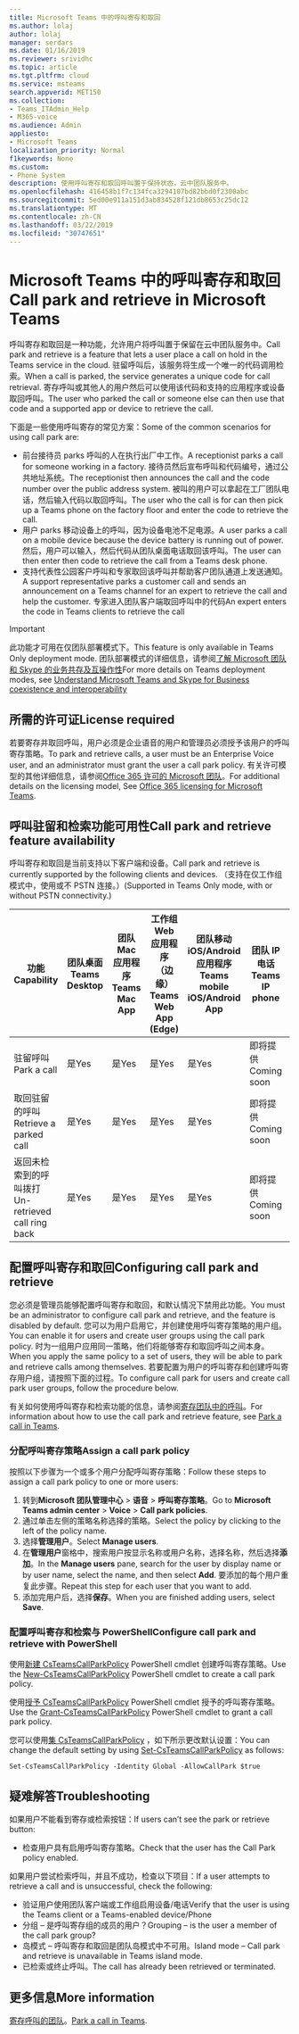 ```yaml
---
title: Microsoft Teams 中的呼叫寄存和取回
ms.author: lolaj
author: lolaj
manager: serdars
ms.date: 01/16/2019
ms.reviewer: srividhc
ms.topic: article
ms.tgt.pltfrm: cloud
ms.service: msteams
search.appverid: MET150
ms.collection:
- Teams_ITAdmin_Help
- M365-voice
ms.audience: Admin
appliesto:
- Microsoft Teams
localization_priority: Normal
f1keywords: None
ms.custom:
- Phone System
description: 使用呼叫寄存和取回呼叫置于保持状态，云中团队服务中。
ms.openlocfilehash: 416458b1f7c134fca3294107bd82bbd0f2300abc
ms.sourcegitcommit: 5ed00e911a151d3ab834528f121db8653c25dc12
ms.translationtype: MT
ms.contentlocale: zh-CN
ms.lasthandoff: 03/22/2019
ms.locfileid: "30747651"
---
```

# <a name="call-park-and-retrieve-in-microsoft-teams"></a><span data-ttu-id="f7fd9-103">Microsoft Teams 中的呼叫寄存和取回</span><span class="sxs-lookup"><span data-stu-id="f7fd9-103">Call park and retrieve in Microsoft Teams</span></span>

<span data-ttu-id="f7fd9-104">呼叫寄存和取回是一种功能，允许用户将呼叫置于保留在云中团队服务中。</span><span class="sxs-lookup"><span data-stu-id="f7fd9-104">Call park and retrieve is a feature that lets a user place a call on hold in the Teams service in the cloud.</span></span> <span data-ttu-id="f7fd9-105">驻留呼叫后，该服务将生成一个唯一的代码调用检索。</span><span class="sxs-lookup"><span data-stu-id="f7fd9-105">When a call is parked, the service generates a unique code for call retrieval.</span></span> <span data-ttu-id="f7fd9-106">寄存呼叫或其他人的用户然后可以使用该代码和支持的应用程序或设备取回呼叫。</span><span class="sxs-lookup"><span data-stu-id="f7fd9-106">The user who parked the call or someone else can then use that code and a supported app or device to retrieve the call.</span></span> 

<span data-ttu-id="f7fd9-107">下面是一些使用呼叫寄存的常见方案：</span><span class="sxs-lookup"><span data-stu-id="f7fd9-107">Some of the common scenarios for using call park are:</span></span> 

- <span data-ttu-id="f7fd9-108">前台接待员 parks 呼叫的人在执行出厂中工作。</span><span class="sxs-lookup"><span data-stu-id="f7fd9-108">A receptionist parks a call for someone working in a factory.</span></span> <span data-ttu-id="f7fd9-109">接待员然后宣布呼叫和代码编号，通过公共地址系统。</span><span class="sxs-lookup"><span data-stu-id="f7fd9-109">The receptionist then announces the call and the code number over the public address system.</span></span> <span data-ttu-id="f7fd9-110">被叫的用户可以拿起在工厂团队电话，然后输入代码以取回呼叫。</span><span class="sxs-lookup"><span data-stu-id="f7fd9-110">The user who the call is for can then pick up a Teams phone on the factory floor and enter the code to retrieve the call.</span></span>
- <span data-ttu-id="f7fd9-111">用户 parks 移动设备上的呼叫，因为设备电池不足电源。</span><span class="sxs-lookup"><span data-stu-id="f7fd9-111">A user parks a call on a mobile device because the device battery is running out of power.</span></span> <span data-ttu-id="f7fd9-112">然后，用户可以输入，然后代码从团队桌面电话取回该呼叫。</span><span class="sxs-lookup"><span data-stu-id="f7fd9-112">The user can then enter then code to retrieve the call from a Teams desk phone.</span></span>
- <span data-ttu-id="f7fd9-113">支持代表性公园客户呼叫和专家取回该呼叫并帮助客户团队通道上发送通知。</span><span class="sxs-lookup"><span data-stu-id="f7fd9-113">A support representative parks a customer call and sends an announcement on a Teams channel for an expert to retrieve the call and help the customer.</span></span> <span data-ttu-id="f7fd9-114">专家进入团队客户端取回呼叫中的代码</span><span class="sxs-lookup"><span data-stu-id="f7fd9-114">An expert enters the code in Teams clients to retrieve the call</span></span>

> [!IMPORTANT]
> <span data-ttu-id="f7fd9-115">此功能才可用在仅团队部署模式下。</span><span class="sxs-lookup"><span data-stu-id="f7fd9-115">This feature is only available in Teams Only deployment mode.</span></span> <span data-ttu-id="f7fd9-116">团队部署模式的详细信息，请参阅[了解 Microsoft 团队和 Skype 的业务共存及互操作性](teams-and-skypeforbusiness-coexistence-and-interoperability.md)</span><span class="sxs-lookup"><span data-stu-id="f7fd9-116">For more details on Teams deployment modes, see [Understand Microsoft Teams and Skype for Business coexistence and interoperability](teams-and-skypeforbusiness-coexistence-and-interoperability.md)</span></span>

## <a name="license-required"></a><span data-ttu-id="f7fd9-117">所需的许可证</span><span class="sxs-lookup"><span data-stu-id="f7fd9-117">License required</span></span>

<span data-ttu-id="f7fd9-118">若要寄存并取回呼叫，用户必须是企业语音的用户和管理员必须授予该用户的呼叫寄存策略。</span><span class="sxs-lookup"><span data-stu-id="f7fd9-118">To park and retrieve calls, a user must be an Enterprise Voice user, and an administrator must grant the user a call park policy.</span></span> <span data-ttu-id="f7fd9-119">有关许可模型的其他详细信息，请参阅[Office 365 许可的 Microsoft 团队](office-365-licensing.md)。</span><span class="sxs-lookup"><span data-stu-id="f7fd9-119">For additional details on the licensing model, See [Office 365 licensing for Microsoft Teams](office-365-licensing.md).</span></span>

## <a name="call-park-and-retrieve-feature-availability"></a><span data-ttu-id="f7fd9-120">呼叫驻留和检索功能可用性</span><span class="sxs-lookup"><span data-stu-id="f7fd9-120">Call park and retrieve feature availability</span></span>

<span data-ttu-id="f7fd9-121">呼叫寄存和取回是当前支持以下客户端和设备。</span><span class="sxs-lookup"><span data-stu-id="f7fd9-121">Call park and retrieve is currently supported by the following clients and devices.</span></span> <span data-ttu-id="f7fd9-122">（支持在仅工作组模式中，使用或不 PSTN 连接。）</span><span class="sxs-lookup"><span data-stu-id="f7fd9-122">(Supported in Teams Only mode, with or without PSTN connectivity.)</span></span>

| <span data-ttu-id="f7fd9-123">功能</span><span class="sxs-lookup"><span data-stu-id="f7fd9-123">Capability</span></span> | <span data-ttu-id="f7fd9-124">团队桌面</span><span class="sxs-lookup"><span data-stu-id="f7fd9-124">Teams Desktop</span></span> | <span data-ttu-id="f7fd9-125">团队 Mac 应用程序</span><span class="sxs-lookup"><span data-stu-id="f7fd9-125">Teams Mac App</span></span> | <span data-ttu-id="f7fd9-126">工作组 Web 应用程序 （边缘）</span><span class="sxs-lookup"><span data-stu-id="f7fd9-126">Teams Web App (Edge)</span></span> |<span data-ttu-id="f7fd9-127">团队移动 iOS/Android 应用程序</span><span class="sxs-lookup"><span data-stu-id="f7fd9-127">Teams mobile iOS/Android App</span></span> | <span data-ttu-id="f7fd9-128">团队 IP 电话</span><span class="sxs-lookup"><span data-stu-id="f7fd9-128">Teams IP phone</span></span> | <span data-ttu-id="f7fd9-129">Skype 业务 IP 电话</span><span class="sxs-lookup"><span data-stu-id="f7fd9-129">Skype for Business IP phone</span></span> |
|------------|---------------|---------------|----------------------|-----------------------------|----------------|-----------------------------|
| <span data-ttu-id="f7fd9-130">驻留呼叫</span><span class="sxs-lookup"><span data-stu-id="f7fd9-130">Park a call</span></span> | <span data-ttu-id="f7fd9-131">是</span><span class="sxs-lookup"><span data-stu-id="f7fd9-131">Yes</span></span> | <span data-ttu-id="f7fd9-132">是</span><span class="sxs-lookup"><span data-stu-id="f7fd9-132">Yes</span></span> | <span data-ttu-id="f7fd9-133">是</span><span class="sxs-lookup"><span data-stu-id="f7fd9-133">Yes</span></span> | <span data-ttu-id="f7fd9-134">是</span><span class="sxs-lookup"><span data-stu-id="f7fd9-134">Yes</span></span> | <span data-ttu-id="f7fd9-135">即将提供</span><span class="sxs-lookup"><span data-stu-id="f7fd9-135">Coming soon</span></span>| <span data-ttu-id="f7fd9-136">否</span><span class="sxs-lookup"><span data-stu-id="f7fd9-136">No</span></span> |
| <span data-ttu-id="f7fd9-137">取回驻留的呼叫</span><span class="sxs-lookup"><span data-stu-id="f7fd9-137">Retrieve a parked call</span></span> | <span data-ttu-id="f7fd9-138">是</span><span class="sxs-lookup"><span data-stu-id="f7fd9-138">Yes</span></span> | <span data-ttu-id="f7fd9-139">是</span><span class="sxs-lookup"><span data-stu-id="f7fd9-139">Yes</span></span> | <span data-ttu-id="f7fd9-140">是</span><span class="sxs-lookup"><span data-stu-id="f7fd9-140">Yes</span></span> | <span data-ttu-id="f7fd9-141">是</span><span class="sxs-lookup"><span data-stu-id="f7fd9-141">Yes</span></span> | <span data-ttu-id="f7fd9-142">即将提供</span><span class="sxs-lookup"><span data-stu-id="f7fd9-142">Coming soon</span></span>| <span data-ttu-id="f7fd9-143">否</span><span class="sxs-lookup"><span data-stu-id="f7fd9-143">No</span></span> |
| <span data-ttu-id="f7fd9-144">返回未检索到的呼叫拨打</span><span class="sxs-lookup"><span data-stu-id="f7fd9-144">Un-retrieved call ring back</span></span> | <span data-ttu-id="f7fd9-145">是</span><span class="sxs-lookup"><span data-stu-id="f7fd9-145">Yes</span></span> | <span data-ttu-id="f7fd9-146">是</span><span class="sxs-lookup"><span data-stu-id="f7fd9-146">Yes</span></span> | <span data-ttu-id="f7fd9-147">是</span><span class="sxs-lookup"><span data-stu-id="f7fd9-147">Yes</span></span> | <span data-ttu-id="f7fd9-148">是</span><span class="sxs-lookup"><span data-stu-id="f7fd9-148">Yes</span></span> | <span data-ttu-id="f7fd9-149">即将提供</span><span class="sxs-lookup"><span data-stu-id="f7fd9-149">Coming soon</span></span>| <span data-ttu-id="f7fd9-150">否</span><span class="sxs-lookup"><span data-stu-id="f7fd9-150">No</span></span> |

## <a name="configuring-call-park-and-retrieve"></a><span data-ttu-id="f7fd9-151">配置呼叫寄存和取回</span><span class="sxs-lookup"><span data-stu-id="f7fd9-151">Configuring call park and retrieve</span></span>

<span data-ttu-id="f7fd9-152">您必须是管理员能够配置呼叫寄存和取回，和默认情况下禁用此功能。</span><span class="sxs-lookup"><span data-stu-id="f7fd9-152">You must be an administrator to configure call park and retrieve, and the feature is disabled by default.</span></span> <span data-ttu-id="f7fd9-153">您可以为用户启用它，并创建使用呼叫寄存策略的用户组。</span><span class="sxs-lookup"><span data-stu-id="f7fd9-153">You can enable it for users and create user groups using the call park policy.</span></span> <span data-ttu-id="f7fd9-154">时为一组用户应用同一策略，他们将能够寄存和取回呼叫之间本身。</span><span class="sxs-lookup"><span data-stu-id="f7fd9-154">When you apply the same policy to a set of users, they will be able to park and retrieve calls among themselves.</span></span> <span data-ttu-id="f7fd9-155">若要配置为用户的呼叫寄存和创建呼叫寄存用户组，请按照下面的过程。</span><span class="sxs-lookup"><span data-stu-id="f7fd9-155">To configure call park for users and create call park user groups, follow the procedure below.</span></span>

<span data-ttu-id="f7fd9-156">有关如何使用呼叫寄存和检索功能的信息，请参阅[寄存团队中的呼叫](https://support.office.com/article/park-a-call-in-teams-8538c063-d676-4e9a-8045-fc3b7299bb2f)。</span><span class="sxs-lookup"><span data-stu-id="f7fd9-156">For information about how to use the call park and retrieve feature, see [Park a call in Teams](https://support.office.com/article/park-a-call-in-teams-8538c063-d676-4e9a-8045-fc3b7299bb2f).</span></span>

### <a name="assign-a-call-park-policy"></a><span data-ttu-id="f7fd9-157">分配呼叫寄存策略</span><span class="sxs-lookup"><span data-stu-id="f7fd9-157">Assign a call park policy</span></span>

<span data-ttu-id="f7fd9-158">按照以下步骤为一个或多个用户分配呼叫寄存策略：</span><span class="sxs-lookup"><span data-stu-id="f7fd9-158">Follow these steps to assign a call park policy to one or more users:</span></span>

1. <span data-ttu-id="f7fd9-159">转到**Microsoft 团队管理中心** > **语音** > **呼叫寄存策略**。</span><span class="sxs-lookup"><span data-stu-id="f7fd9-159">Go to **Microsoft Teams admin center** > **Voice** > **Call park policies**.</span></span>
2. <span data-ttu-id="f7fd9-160">通过单击左侧的策略名称选择的策略。</span><span class="sxs-lookup"><span data-stu-id="f7fd9-160">Select the policy by clicking to the left of the policy name.</span></span>
3. <span data-ttu-id="f7fd9-161">选择**管理用户**。</span><span class="sxs-lookup"><span data-stu-id="f7fd9-161">Select **Manage users**.</span></span>
4. <span data-ttu-id="f7fd9-162">在**管理用户**窗格中，搜索用户按显示名称或用户名称，选择名称，然后选择**添加**。</span><span class="sxs-lookup"><span data-stu-id="f7fd9-162">In the **Manage users** pane, search for the user by display name or by user name, select the name, and then select **Add**.</span></span> <span data-ttu-id="f7fd9-163">要添加的每个用户重复此步骤。</span><span class="sxs-lookup"><span data-stu-id="f7fd9-163">Repeat this step for each user that you want to add.</span></span>
5. <span data-ttu-id="f7fd9-164">添加完用户后，选择**保存**。</span><span class="sxs-lookup"><span data-stu-id="f7fd9-164">When you are finished adding users, select **Save**.</span></span>
 
### <a name="configure-call-park-and-retrieve-with-powershell"></a><span data-ttu-id="f7fd9-165">配置呼叫寄存和检索与 PowerShell</span><span class="sxs-lookup"><span data-stu-id="f7fd9-165">Configure call park and retrieve with PowerShell</span></span>

<span data-ttu-id="f7fd9-166">使用[新建 CsTeamsCallParkPolicy](https://docs.microsoft.com/powershell/module/skype/new-csteamscallparkpolicy?view=skype-ps) PowerShell cmdlet 创建呼叫寄存策略。</span><span class="sxs-lookup"><span data-stu-id="f7fd9-166">Use the [New-CsTeamsCallParkPolicy](https://docs.microsoft.com/powershell/module/skype/new-csteamscallparkpolicy?view=skype-ps) PowerShell cmdlet to create a call park policy.</span></span>

<span data-ttu-id="f7fd9-167">使用[授予 CsTeamsCallParkPolicy](https://docs.microsoft.com/powershell/module/skype/grant-csteamscallparkpolicy?view=skype-ps) PowerShell cmdlet 授予的呼叫寄存策略。</span><span class="sxs-lookup"><span data-stu-id="f7fd9-167">Use the [Grant-CsTeamsCallParkPolicy](https://docs.microsoft.com/powershell/module/skype/grant-csteamscallparkpolicy?view=skype-ps) PowerShell cmdlet to grant a call park policy.</span></span>

<span data-ttu-id="f7fd9-168">您可以使用[集 CsTeamsCallParkPolicy](https://docs.microsoft.com/powershell/module/skype/set-csteamscallparkpolicy?view=skype-ps) ，如下所示更改默认设置：</span><span class="sxs-lookup"><span data-stu-id="f7fd9-168">You can change the default setting by using [Set-CsTeamsCallParkPolicy](https://docs.microsoft.com/powershell/module/skype/set-csteamscallparkpolicy?view=skype-ps) as follows:</span></span>

`Set-CsTeamsCallParkPolicy -Identity Global -AllowCallPark $true`


## <a name="troubleshooting"></a><span data-ttu-id="f7fd9-169">疑难解答</span><span class="sxs-lookup"><span data-stu-id="f7fd9-169">Troubleshooting</span></span>

<span data-ttu-id="f7fd9-170">如果用户不能看到寄存或检索按钮：</span><span class="sxs-lookup"><span data-stu-id="f7fd9-170">If users can’t see the park or retrieve button:</span></span> 

- <span data-ttu-id="f7fd9-171">检查用户具有启用呼叫寄存策略。</span><span class="sxs-lookup"><span data-stu-id="f7fd9-171">Check that the user has the Call Park policy enabled.</span></span> 

<span data-ttu-id="f7fd9-172">如果用户尝试检索呼叫，并且不成功，检查以下项目：</span><span class="sxs-lookup"><span data-stu-id="f7fd9-172">If a user attempts to retrieve a call and is unsuccessful, check the following:</span></span>

- <span data-ttu-id="f7fd9-173">验证用户使用团队客户端或工作组启用设备/电话</span><span class="sxs-lookup"><span data-stu-id="f7fd9-173">Verify that the user is using the Teams client or a Teams-enabled device/Phone</span></span>
- <span data-ttu-id="f7fd9-174">分组 – 是呼叫寄存组的成员的用户？</span><span class="sxs-lookup"><span data-stu-id="f7fd9-174">Grouping – is the user a member of the call park group?</span></span>
- <span data-ttu-id="f7fd9-175">岛模式 – 呼叫寄存和取回是团队岛模式中不可用。</span><span class="sxs-lookup"><span data-stu-id="f7fd9-175">Island mode – Call park and retrieve is unavailable in Teams island mode.</span></span>
- <span data-ttu-id="f7fd9-176">已检索或终止呼叫。</span><span class="sxs-lookup"><span data-stu-id="f7fd9-176">The call has already been retrieved or terminated.</span></span>

## <a name="more-information"></a><span data-ttu-id="f7fd9-177">更多信息</span><span class="sxs-lookup"><span data-stu-id="f7fd9-177">More information</span></span>

<span data-ttu-id="f7fd9-178">[寄存呼叫的团队](https://support.office.com/article/park-a-call-in-teams-8538c063-d676-4e9a-8045-fc3b7299bb2f)。</span><span class="sxs-lookup"><span data-stu-id="f7fd9-178">[Park a call in Teams](https://support.office.com/article/park-a-call-in-teams-8538c063-d676-4e9a-8045-fc3b7299bb2f).</span></span>